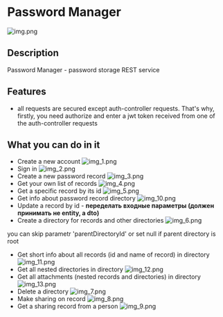 # Password Manager

![img.png](readme_images/img.png)

## Description
Password Manager - password storage REST service

## Features
- all requests are secured except auth-controller requests. That's why, firstly, you need authorize and enter a jwt token received from one of the auth-controller requests

## What you can do in it
+ Create a new account
  ![img_1.png](readme_images/img_1.png)
+ Sign in
  ![img_2.png](readme_images/img_2.png)
+ Create a new password record
  ![img_3.png](readme_images/img_3.png)
+ Get your own list of records
![img_4.png](readme_images/img_4.png)
+ Get a specific record by its id
![img_5.png](readme_images/img_5.png)
+ Get info about password record directory
![img_10.png](readme_images/img_10.png)
+ Update a record by id - **переделать входные параметры (должен принимать не entity, а dto)**
+ Create a directory for records and other directories
![img_6.png](readme_images/img_6.png)

you can skip parametr 'parentDirectoryId' or set null if parent directory is root
+ Get short info about all records (id and name of record) in directory
![img_11.png](readme_images/img_11.png)
+ Get all nested directories in directory
![img_12.png](readme_images/img_12.png)
+ Get all attachments (nested records and directories) in directory
![img_13.png](readme_images/img_13.png)
+ Delete a directory
![img_7.png](readme_images/img_7.png)
+ Make sharing on record
![img_8.png](readme_images/img_8.png)
+ Get a sharing record from a person
![img_9.png](readme_images/img_9.png)